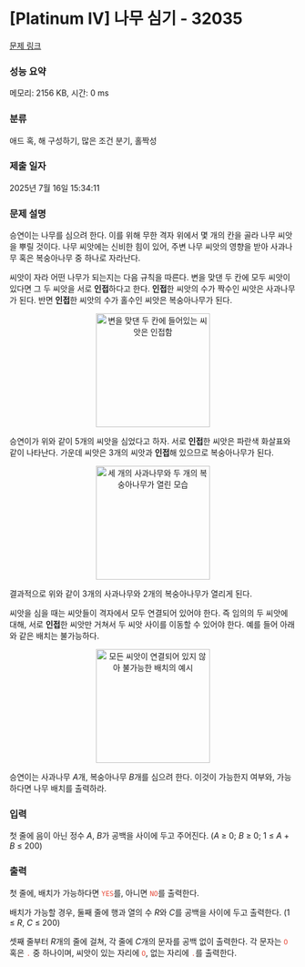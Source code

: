 # [Platinum IV] 나무 심기 - 32035 

[문제 링크](https://www.acmicpc.net/problem/32035) 

### 성능 요약

메모리: 2156 KB, 시간: 0 ms

### 분류

애드 혹, 해 구성하기, 많은 조건 분기, 홀짝성

### 제출 일자

2025년 7월 16일 15:34:11

### 문제 설명

<p>승연이는 나무를 심으려 한다. 이를 위해 무한 격자 위에서 몇 개의 칸을 골라 나무 씨앗을 뿌릴 것이다. 나무 씨앗에는 신비한 힘이 있어, 주변 나무 씨앗의 영향을 받아 사과나무 혹은 복숭아나무 중 하나로 자라난다.</p>

<p>씨앗이 자라 어떤 나무가 되는지는 다음 규칙을 따른다. 변을 맞댄 두 칸에 모두 씨앗이 있다면 그 두 씨앗을 서로 <strong>인접</strong>하다고 한다. <strong>인접</strong>한 씨앗의 수가 짝수인 씨앗은 사과나무가 된다. 반면 <strong>인접</strong>한 씨앗의 수가 홀수인 씨앗은 복숭아나무가 된다.</p>

<p style="text-align:center;"><img alt="변을 맞댄 두 칸에 들어있는 씨앗은 인접함" src="https://upload.acmicpc.net/71dcc6ca-c7ad-4ee7-9c1b-817ea63b2c2a/-/preview/" style="max-width: 100%; width: 200px;"></p>

<p>승연이가 위와 같이 5개의 씨앗을 심었다고 하자. 서로 <strong>인접</strong>한 씨앗은 파란색 화살표와 같이 나타난다. 가운데 씨앗은 3개의 씨앗과 <strong>인접</strong>해 있으므로 복숭아나무가 된다.</p>

<p style="text-align:center;"><img alt="세 개의 사과나무와 두 개의 복숭아나무가 열린 모습" src="https://upload.acmicpc.net/f46b1c54-1e72-4477-bddf-e4dcf9eb5ab8/-/preview/" style="max-width: 100%; width: 200px;"></p>

<p>결과적으로 위와 같이 3개의 사과나무와 2개의 복숭아나무가 열리게 된다.</p>

<p>씨앗을 심을 때는 씨앗들이 격자에서 모두 연결되어 있어야 한다. 즉 임의의 두 씨앗에 대해, 서로 <strong>인접</strong>한 씨앗만 거쳐서 두 씨앗 사이를 이동할 수 있어야 한다. 예를 들어 아래와 같은 배치는 불가능하다.</p>

<p style="text-align:center;"><img alt="모든 씨앗이 연결되어 있지 않아 불가능한 배치의 예시" src="https://upload.acmicpc.net/b9973e57-1dc6-43a4-b5bc-cfe11287ae50/-/preview/" style="max-width: 100%; width: 200px;"></p>

<p>승연이는 사과나무 <em>A</em>개, 복숭아나무 <em>B</em>개를 심으려 한다. 이것이 가능한지 여부와, 가능하다면 나무 배치를 출력하라.</p>

### 입력 

 <p>첫 줄에 음이 아닌 정수 <em>A</em>, <em>B</em>가 공백을 사이에 두고 주어진다. (<em>A</em> ≥ 0; <em>B</em> ≥ 0; 1 ≤ <em>A</em> + <em>B</em> ≤ 200)</p>

### 출력 

 <p>첫 줄에, 배치가 가능하다면 <span style="color:#e74c3c;"><code>YES</code></span>를, 아니면 <span style="color:#e74c3c;"><code>NO</code></span>를 출력한다.</p>

<p>배치가 가능할 경우, 둘째 줄에 행과 열의 수 <em>R</em>와 <em>C</em>를 공백을 사이에 두고 출력한다. (1 ≤ <em>R</em>, <em>C</em> ≤ 200)</p>

<p>셋째 줄부터 <em>R</em>개의 줄에 걸쳐, 각 줄에 <em>C</em>개의 문자를 공백 없이 출력한다. 각 문자는 <span style="color:#e74c3c;"><code>O</code></span> 혹은 <span style="color:#e74c3c;"><code>.</code></span> 중 하나이며, 씨앗이 있는 자리에 <span style="color:#e74c3c;"><code>O</code></span>, 없는 자리에 <span style="color:#e74c3c;"><code>.</code></span>를 출력한다.</p>

